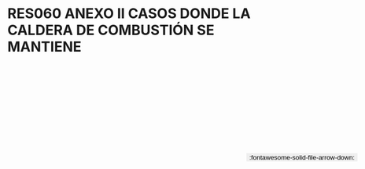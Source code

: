 
# RES060 ANEXO II CASOS DONDE LA CALDERA DE COMBUSTIÓN SE MANTIENE

<a href='../RES060 ANEXO II CASOS DONDE LA CALDERA DE COMBUSTIÓN SE MANTIENE.pdf' download>
<button class='md-button -primary' 
id='download-btn' style="position: fixed; top: 10%; right: 20px; 
        transform: translateY(-50%); z-index: 1000;  border: none; ">
:fontawesome-solid-file-arrow-down: 
</button>
</a>

<div 
    id='../RES060 ANEXO II CASOS DONDE LA CALDERA DE COMBUSTIÓN SE MANTIENE.pdf' 
    data-pdf-url='../RES060 ANEXO II CASOS DONDE LA CALDERA DE COMBUSTIÓN SE MANTIENE.pdf'
    style=' width: 100%; height: auto;overflow: auto;'>
</div>

